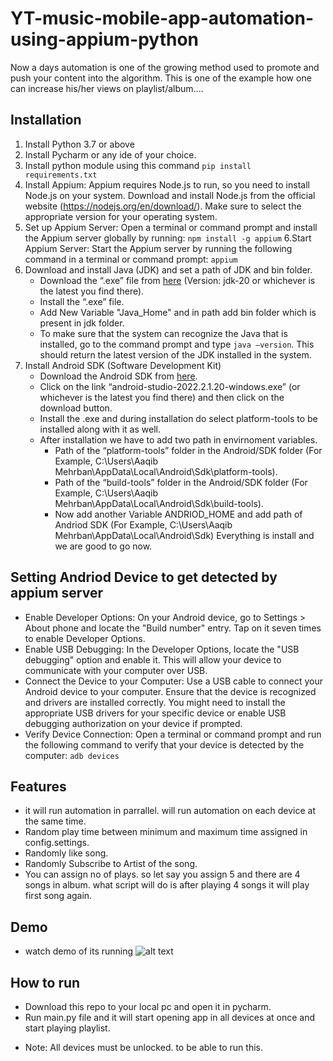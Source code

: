 # YT-music-mobile-app-automation-using-appium-python
Now a days automation is one of the growing method used to promote and push your content into the algorithm.
This is one of the example how one can increase his/her views on playlist/album....

## Installation

1. Install Python 3.7 or above
2. Install Pycharm or any ide of your choice.
3. Install python module using this command ```pip install requirements.txt```
4. Install Appium: Appium requires Node.js to run, so you need to install Node.js on your system. Download and install Node.js from the official website (https://nodejs.org/en/download/). Make sure to select the appropriate version for your operating system.
5. Set up Appium Server: Open a terminal or command prompt and install the Appium server globally by running:
       ```npm install -g appium```
6.Start Appium Server: Start the Appium server by running the following command in a terminal or command prompt:
       ```appium```
7. Download and install Java (JDK) and set a path of JDK and bin folder.
   - Download the “.exe” file from [here](http://www.oracle.com/technetwork/java/javase/downloads/index.html) (Version: jdk-20 or whichever is the latest you find there).
   - Install the “.exe” file.
   - Add New Variable "Java_Home" and in path add bin folder which is present in jdk folder.
   - To make sure that the system can recognize the Java that is installed, go to the command prompt and type ```java –version```. This should return the latest version of the JDK installed in the system.
8. Install Android SDK (Software Development Kit)
   - Download the Android SDK from [here](https://developer.android.com/studio/index.html).
   - Click on the link “android-studio-2022.2.1.20-windows.exe” (or whichever is the latest you find there) and then click on the download button.
   - Install the .exe and during installation do select platform-tools to be installed along with it as well.
   - After installation we have to add two path in envirnoment variables.
       - Path of the “platform-tools” folder in the Android/SDK folder (For Example, C:\Users\Aaqib Mehrban\AppData\Local\Android\Sdk\platform-tools).
       - Path of the “build-tools” folder in the Android/SDK folder (For Example, C:\Users\Aaqib Mehrban\AppData\Local\Android\Sdk\build-tools).
     - Now add another Variable ANDRIOD_HOME and add path of Andriod SDK (For Example, C:\Users\Aaqib Mehrban\AppData\Local\Android\Sdk)
Everything is install and we are good to go now.

## Setting Andriod Device to get detected by appium server

- Enable Developer Options: On your Android device, go to Settings > About phone and locate the "Build number" entry. Tap on it seven times to enable Developer Options.
- Enable USB Debugging: In the Developer Options, locate the "USB debugging" option and enable it. This will allow your device to communicate with your computer over USB.
- Connect the Device to your Computer: Use a USB cable to connect your Android device to your computer. Ensure that the device is recognized and drivers are installed correctly. You might need to install the appropriate USB drivers for your specific device or enable USB debugging authorization on your device if prompted.
- Verify Device Connection: Open a terminal or command prompt and run the following command to verify that your device is detected by the computer: ```adb devices```

## Features
- it will run automation in parrallel. will run automation on each device at the same time.
- Random play time between minimum and maximum time assigned in config.settings.
- Randomly like song.
- Randomly Subscribe to Artist of the song.
- You can assign no of plays. so let say you assign 5 and there are 4 songs in album. what script will do is after playing 4 songs it will play first song again.

## Demo
- watch demo of its running
  ![alt text](https://www.youtube.com/shorts/u0UE01w_2F8 "Demo Video")

## How to run

- Download this repo to your local pc and open it in pycharm.
- Run main.py file and it will start opening app in all devices at once and start playing playlist.

+ Note: All devices must be unlocked. to be able to run this.
